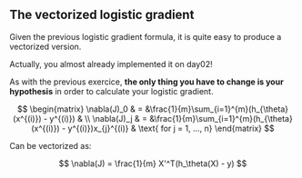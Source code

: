 ## The vectorized logistic gradient 

Given the previous logistic gradient formula, it is quite easy to produce a vectorized version.  

Actually, you almost already implemented it on day02!  

As with the previous exercice, **the only thing you have to change is your hypothesis** in order to calculate your logistic gradient.  

$$
\begin{matrix}
\nabla(J)_0 &  = &\frac{1}{m}\sum_{i=1}^{m}(h_{\theta}(x^{(i)}) - y^{(i)}) & \\
\nabla(J)_j & = &\frac{1}{m}\sum_{i=1}^{m}(h_{\theta}(x^{(i)}) - y^{(i)})x_{j}^{(i)} & \text{ for j = 1, ..., n}    
\end{matrix}
$$

Can be vectorized as:

$$
\nabla(J) = \frac{1}{m} X'^T(h_\theta(X) - y)
$$  
